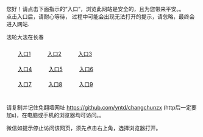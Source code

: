 您好！请点击下面指示的“入口”，浏览此网站是安全的，且为您带来平安。。 <br/>
点击入口后，请耐心等待， 过程中可能会出现无法打开的提示，请忽略，最终会进入网站. </br>

法轮大法在长春<br/>
<div style="padding:10px"><a style="margin:20px" target="_blank" href="https://d2akerquk7ztfp.cloudfront.net/2Qpsp?lxnzkic" id="ccLink1" rel="nofollow">入口1</a> <a target="_blank" style="margin:20px" href="https://d4zcjjozk8dxv.cloudfront.net/2Qpsp?lfphl" id="ccLink2" rel="nofollow">入口2</a> <a style="margin:20px" target="_blank" href="https://d1vg2ayhzewsw9.cloudfront.net/2Qpsp?zthdlw" id="ccLink3" rel="nofollow">入口3</a></div>

<div style="padding:10px" ><a style="margin:20px" target="_blank" href="https://d2akerquk7ztfp.cloudfront.net/2Qpsp?lxnzkic" id="ccLink4" rel="nofollow">入口4</a> <a style="margin:20px" href="https://d4zcjjozk8dxv.cloudfront.net/2Qpsp?lfphl" target="_blank" id="ccLink5" rel="nofollow">入口5</a> <a style="margin:20px" href="https://d1vg2ayhzewsw9.cloudfront.net/2Qpsp?zthdlw" target="_blank" id="ccLink6" rel="nofollow">入口6</a></div>

<div style="padding:10px"><a style="margin:20px" target="_blank" href="https://d2akerquk7ztfp.cloudfront.net/2Qpsp?lxnzkic" id="ccLink7" rel="nofollow">入口7</a> <a style="margin:20px" href="https://d4zcjjozk8dxv.cloudfront.net/2Qpsp?lfphl" target="_blank" id="ccLink8" rel="nofollow">入口8</a> <a style="margin:20px" target="_blank" href="https://d1vg2ayhzewsw9.cloudfront.net/2Qpsp?zthdlw" id="ccLink9" rel="nofollow">入口9</a></div>

<br/>



请复制并记住免翻墙网址 https://github.com/yntd/changchunzx (http后一定要加s)，在电脑或手机的浏览器均可访问。。<br/>

微信如提示停止访问该网页，须先点击右上角，选择浏览器打开。
